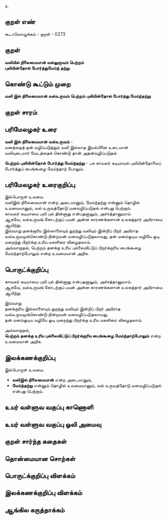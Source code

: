 உ

## குறள் எண் 

கூடாவொழுக்கம் - குறள் - 0273  

## குறள் 

**வலியில் நிலைமையான் வல்லுருவம் பெற்றம்  
புலியின்தோல் போர்த்துமேய்ந் தற்று.**

## கொண்டு கூட்டும் முறை

**வலி இல் நிலைமையான் வல்உருவம் பெற்றம் புலியின்தோல் போர்த்து மேய்ந்தற்று**

## குறள் சாரம் 


## பரிமேலழகர் உரை

**வலி இல் நிலைமையான் வல்உருவம்** -   
மனத்தைத் தன் வழிப்படுத்தும் வலி இல்லாத இயல்பினை உடையான்   
வலியுடையார் வேடத்தைக் கொண்டு தான் அதன்வழிப்படுதல்  

**பெற்றம் புலியின்தோல் போர்த்து மேய்ந்தற்று** - பசு காவலர் கடியாமல் புலியின்தோலைப் போர்த்துப் பைங்கூழை மேய்ந்தாற் போலும்.  


## பரிமேலழகர் உரைகுறிப்பு   

இல்பொருள் உவமை.  
வலிஇல் நிலைமையான் என்ற அடையானும், மேய்ந்தற்று என்னும் தொழில் உவமையானும், வல் உருவத்தோடு மனவழிப்படுதல் என்பது பெற்றாம்.  
காவலர் கடியாமை புலி புல் தின்னாது என்பதனாலும், அச்சத்தானுமாம்.   
ஆகவே, வல்உருவங் கோடற்குப் பயன் அன்ன காரணங்களான் உலகத்தார் அயிராமை ஆயிற்று.   
இவ்வாறு தனக்குரிய இல்லாளையும் துறந்து வலியும் இன்றிப் பிறர் அயிராத வல்உருவமுங்கொண்டு நின்றவன் மனவழிப்படுதலாவது, தன் மனம்ஓடிய வழியே ஓடி மறைந்து பிறர்க்கு உரிய மகளிரை விழைதலாம்.  
அவ்வாறாதல், பெற்றம் தனக்கு உரிய புல்லைவிட்டுப் பிறர்க்குரிய பைங்கூழை மேய்ந்தாற்போலும் என்ற உவமையான் அறிக.  

## பொருட்க்குறிப்பு 

காவலர் கடியாமை புலி புல் தின்னாது என்பதனாலும், அச்சத்தானுமாம்.   
ஆகவே, வல்உருவங் கோடற்குப் பயன் அன்ன காரணங்களான் உலகத்தார் அயிராமை ஆயிற்று.   

இவ்வாறு  
தனக்குரிய இல்லாளையும் துறந்து வலியும் இன்றிப் பிறர் அயிராத வல்உருவமுங்கொண்டு நின்றவன் மனவழிப்படுதலாவது,  
தன் மனம்ஓடிய வழியே ஓடி மறைந்து பிறர்க்கு உரிய மகளிரை விழைதலாம்.   

அவ்வாறாதல்,  
**பெற்றம் தனக்கு உரிய புல்லைவிட்டுப் பிறர்க்குரிய பைங்கூழை மேய்ந்தாற்போலும்** என்ற உவமையான் அறிக.  

## இலக்கணக்குறிப்பு  

இல்பொருள் உவமை.   

* **வலிஇல் நிலைமையான்** என்ற அடையானும்,  
* **மேய்ந்தற்று** என்னும் தொழில் உவமையானும், வல் உருவத்தோடு மனவழிப்படுதல் என்பது பெற்றாம்.  

## உயர் வள்ளுவ வகுப்பு காணொளி


## உயர் வள்ளுவ வகுப்பு ஒலி அமைவு 

 
## குறள் சார்ந்த கதைகள் 


## தொன்மையான சொற்கள்


## பொருட்க்குறிப்பு விளக்கம்


## இலக்கணக்குறிப்பு விளக்கம்


## ஆங்கில கருத்தாக்கம் 


